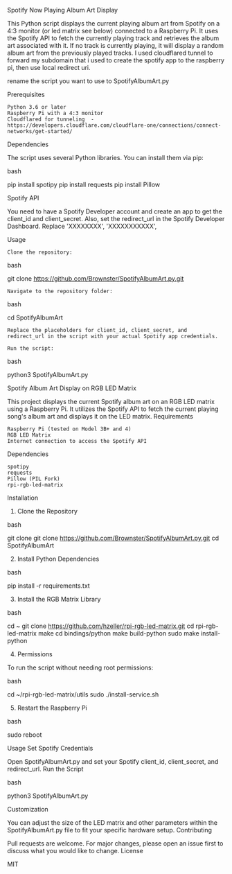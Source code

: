 Spotify Now Playing Album Art Display

This Python script displays the current playing album art from Spotify on a 4:3 monitor (or led matrix see below) connected to a Raspberry Pi. It uses the Spotify API to fetch the currently playing track and retrieves the album art associated with it. If no track is currently playing, it will display a random album art from the previously played tracks. I used cloudflared tunnel to forward my subdomain that i used to create the spotify app to the raspberry pi, then use local redirect uri.

rename the script you want to use to SpotifyAlbumArt.py

Prerequisites

    Python 3.6 or later
    Raspberry Pi with a 4:3 monitor
    Cloudflared for tunneling  - https://developers.cloudflare.com/cloudflare-one/connections/connect-networks/get-started/
    
Dependencies

The script uses several Python libraries. You can install them via pip:

bash

pip install spotipy
pip install requests
pip install Pillow

Spotify API

You need to have a Spotify Developer account and create an app to get the client_id and client_secret. Also, set the redirect_url in the Spotify Developer Dashboard. Replace 'XXXXXXXX', 'XXXXXXXXXXX', 

Usage

    Clone the repository:

bash

git clone https://github.com/Brownster/SpotifyAlbumArt.py.git

    Navigate to the repository folder:

bash

cd SpotifyAlbumArt

    Replace the placeholders for client_id, client_secret, and redirect_url in the script with your actual Spotify app credentials.

    Run the script:

bash

python3 SpotifyAlbumArt.py


Spotify Album Art Display on RGB LED Matrix

This project displays the current Spotify album art on an RGB LED matrix using a Raspberry Pi. It utilizes the Spotify API to fetch the current playing song's album art and displays it on the LED matrix.
Requirements

    Raspberry Pi (tested on Model 3B+ and 4)
    RGB LED Matrix
    Internet connection to access the Spotify API

Dependencies

    spotipy
    requests
    Pillow (PIL Fork)
    rpi-rgb-led-matrix

Installation
1. Clone the Repository

bash

git clone git clone https://github.com/Brownster/SpotifyAlbumArt.py.git
cd SpotifyAlbumArt

2. Install Python Dependencies

bash

pip install -r requirements.txt

3. Install the RGB Matrix Library

bash

cd ~
git clone https://github.com/hzeller/rpi-rgb-led-matrix.git
cd rpi-rgb-led-matrix
make
cd bindings/python
make build-python
sudo make install-python

4. Permissions

To run the script without needing root permissions:

bash

cd ~/rpi-rgb-led-matrix/utils
sudo ./install-service.sh

5. Restart the Raspberry Pi

bash

sudo reboot

Usage
Set Spotify Credentials

Open SpotifyAlbumArt.py and set your Spotify client_id, client_secret, and redirect_url.
Run the Script

bash

python3 SpotifyAlbumArt.py

Customization

You can adjust the size of the LED matrix and other parameters within the SpotifyAlbumArt.py file to fit your specific hardware setup.
Contributing

Pull requests are welcome. For major changes, please open an issue first to discuss what you would like to change.
License

MIT
